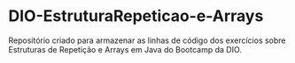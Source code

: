 # DIO-EstruturaRepeticao-e-Arrays
Repositório criado para armazenar as linhas de código dos exercícios sobre Estruturas de Repetição e Arrays em Java do Bootcamp da DIO.
